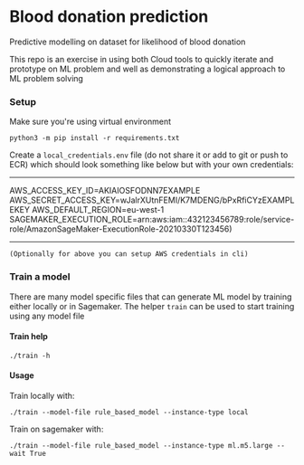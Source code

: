 # Blood donation prediction
Predictive modelling on dataset for likelihood of blood donation

This repo is an exercise in using both Cloud tools to quickly iterate and prototype on ML problem and well as demonstrating a logical approach to ML problem solving

### Setup 
Make sure you're using virtual environment

```shell
python3 -m pip install -r requirements.txt
```

Create a ```local_credentials.env``` file (do not share it or add to git or push to ECR) which should look something like below but with your own credentials:

---
AWS_ACCESS_KEY_ID=AKIAIOSFODNN7EXAMPLE
AWS_SECRET_ACCESS_KEY=wJalrXUtnFEMI/K7MDENG/bPxRfiCYzEXAMPLEKEY
AWS_DEFAULT_REGION=eu-west-1
SAGEMAKER_EXECUTION_ROLE=arn:aws:iam::432123456789:role/service-role/AmazonSageMaker-ExecutionRole-20210330T123456)

---
    
    (Optionally for above you can setup AWS credentials in cli)


### Train a model
There are many model specific files that can generate ML model by training either locally or in Sagemaker. The helper ```train``` can be used to start training using any model file

#### Train help 
```shell
./train -h
```

#### Usage
Train locally with:
```shell
./train --model-file rule_based_model --instance-type local
```

Train on sagemaker with:
```shell
./train --model-file rule_based_model --instance-type ml.m5.large --wait True
```

